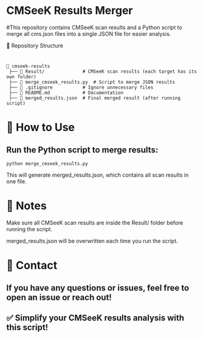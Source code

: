 # CMSeeK Results Merger

#This repository contains CMSeeK scan results and a Python script to merge all cms.json files into a single JSON file for easier analysis.

📂 Repository Structure
#
```
📂 cmseek-results
 ├── 📂 Result/              # CMSeeK scan results (each target has its own folder)
 ├── 📜 merge_cmseek_results.py  # Script to merge JSON results
 ├── 📜 .gitignore           # Ignore unnecessary files
 ├── 📜 README.md            # Documentation
 ├── 📜 merged_results.json  # Final merged result (after running script)

```
# 🚀 How to Use

## Run the Python script to merge results:

`` python merge_cmseek_results.py ``

This will generate merged_results.json, which contains all scan results in one file.

# 📌 Notes

Make sure all CMSeeK scan results are inside the Result/ folder before running the script.

merged_results.json will be overwritten each time you run the script.

# 📧 Contact
 
## If you have any questions or issues, feel free to open an issue or reach out!

## ✅ Simplify your CMSeeK results analysis with this script!

